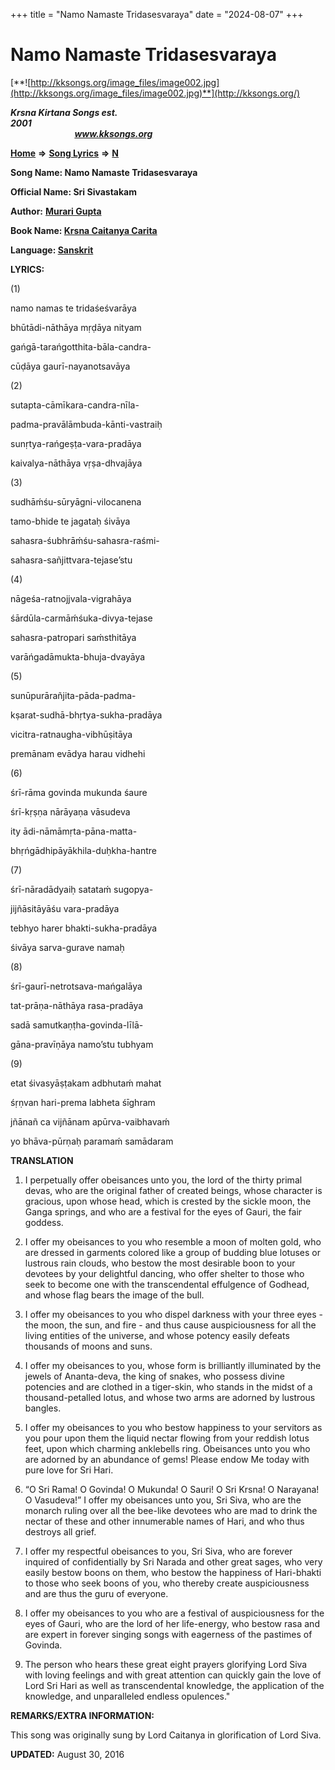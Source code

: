 +++
title = "Namo Namaste Tridasesvaraya"
date = "2024-08-07"
+++

# Namo Namaste Tridasesvaraya
[**![http://kksongs.org/image_files/image002.jpg](http://kksongs.org/image_files/image002.jpg)**](http://kksongs.org/)

**_Krsna Kirtana Songs est. 2001_**                                                                                                                                                 **_www.kksongs.org_**

**[Home](http://kksongs.org/)** **⇒** **[Song Lyrics](http://kksongs.org/lyrics.html)** **⇒** **[N](http://kksongs.org/songs/song_n.html)**

**Song Name: Namo Namaste Tridasesvaraya**

**Official Name: Sri Sivastakam**

**Author:** [**Murari Gupta**](http://kksongs.org/authors/list/murarigupta.html)

**Book Name: [Krsna Caitanya Carita](http://kksongs.org/authors/literature/kcc.html)**

**Language: [Sanskrit](http://kksongs.org/language/list/sanskrit.html)**

**LYRICS:**

(1)

namo namas te tridaśeśvarāya

bhūtādi-nāthāya mṛḍāya nityam

gańgā-tarańgotthita-bāla-candra-

cūḍāya gaurī-nayanotsavāya

(2) 

sutapta-cāmīkara-candra-nīla-

padma-pravālāmbuda-kānti-vastraiḥ

sunṛtya-rańgeṣṭa-vara-pradāya

kaivalya-nāthāya vṛṣa-dhvajāya

(3) 

sudhāḿśu-sūryāgni-vilocanena

tamo-bhide te jagataḥ śivāya

sahasra-śubhrāḿśu-sahasra-raśmi-

sahasra-sañjittvara-tejase’stu

(4) 

nāgeśa-ratnojjvala-vigrahāya

śārdūla-carmāḿśuka-divya-tejase

sahasra-patropari saḿsthitāya

varāńgadāmukta-bhuja-dvayāya

(5) 

sunūpurārañjita-pāda-padma-

kṣarat-sudhā-bhṛtya-sukha-pradāya

vicitra-ratnaugha-vibhūṣitāya

premānam evādya harau vidhehi

(6) 

śrī-rāma govinda mukunda śaure

śrī-kṛṣṇa nārāyaṇa vāsudeva

ity ādi-nāmāmṛta-pāna-matta-

bhṛńgādhipāyākhila-duḥkha-hantre

(7) 

śrī-nāradādyaiḥ satataḿ sugopya-

jijñāsitāyāśu vara-pradāya

tebhyo harer bhakti-sukha-pradāya

śivāya sarva-gurave namaḥ

(8) 

śrī-gaurī-netrotsava-mańgalāya

tat-prāṇa-nāthāya rasa-pradāya

sadā samutkaṇṭha-govinda-līlā-

gāna-pravīṇāya namo’stu tubhyam

(9)

etat śivasyāṣṭakam adbhutaḿ mahat

śṛṇvan hari-prema labheta śīghram

jñānañ ca vijñānam apūrva-vaibhavaḿ

yo bhāva-pūrṇaḥ paramaḿ samādaram

**TRANSLATION**

1) I perpetually offer obeisances unto you, the lord of the thirty primal devas, who are the original father of created beings, whose character is gracious, upon whose head, which is crested by the sickle moon, the Ganga springs, and who are a festival for the eyes of Gauri, the fair goddess.

2) I offer my obeisances to you who resemble a moon of molten gold, who are dressed in garments colored like a group of budding blue lotuses or lustrous rain clouds, who bestow the most desirable boon to your devotees by your delightful dancing, who offer shelter to those who seek to become one with the transcendental effulgence of Godhead, and whose flag bears the image of the bull.

3) I offer my obeisances to you who dispel darkness with your three eyes - the moon, the sun, and fire - and thus cause auspiciousness for all the living entities of the universe, and whose potency easily defeats thousands of moons and suns.

4) I offer my obeisances to you, whose form is brilliantly illuminated by the jewels of Ananta-deva, the king of snakes, who possess divine potencies and are clothed in a tiger-skin, who stands in the midst of a thousand-petalled lotus, and whose two arms are adorned by lustrous bangles.

5) I offer my obeisances to you who bestow happiness to your servitors as you pour upon them the liquid nectar flowing from your reddish lotus feet, upon which charming anklebells ring. Obeisances unto you who are adorned by an abundance of gems! Please endow Me today with pure love for Sri Hari.

6) “O Sri Rama! O Govinda! O Mukunda! O Sauri! O Sri Krsna! O Narayana! O Vasudeva!” I offer my obeisances unto you, Sri Siva, who are the monarch ruling over all the bee-like devotees who are mad to drink the nectar of these and other innumerable names of Hari, and who thus destroys all grief.

7) I offer my respectful obeisances to you, Sri Siva, who are forever inquired of confidentially by Sri Narada and other great sages, who very easily bestow boons on them, who bestow the happiness of Hari-bhakti to those who seek boons of you, who thereby create auspiciousness and are thus the guru of everyone.

8) I offer my obeisances to you who are a festival of auspiciousness for the eyes of Gauri, who are the lord of her life-energy, who bestow rasa and are expert in forever singing songs with eagerness of the pastimes of Govinda.

9) The person who hears these great eight prayers glorifying Lord Siva with loving feelings and with great attention can quickly gain the love of Lord Sri Hari as well as transcendental knowledge, the application of the knowledge, and unparalleled endless opulences."

**REMARKS/EXTRA INFORMATION:**

This song was originally sung by Lord Caitanya in glorification of Lord Siva.

**UPDATED:** August 30, 2016